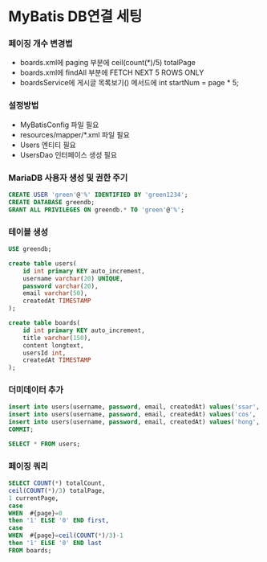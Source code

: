 # MyBatis DB연결 세팅


### 페이징 개수 변경법
- boards.xml에 paging 부분에 ceil(count(*)/5) totalPage
- boards.xml에 findAll 부분에 FETCH NEXT 5 ROWS ONLY
- boardsService에 게시글 목록보기() 메서드에 int startNum = page * 5;

### 설정방법
- MyBatisConfig 파일 필요
- resources/mapper/*.xml 파일 필요
- Users 엔티티 필요
- UsersDao 인터페이스 생성 필요

### MariaDB 사용자 생성 및 권한 주기
```sql
CREATE USER 'green'@'%' IDENTIFIED BY 'green1234';
CREATE DATABASE greendb;
GRANT ALL PRIVILEGES ON greendb.* TO 'green'@'%';
```

### 테이블 생성
```sql
USE greendb;

create table users(
    id int primary KEY auto_increment,
    username varchar(20) UNIQUE,
    password varchar(20),
    email varchar(50),
    createdAt TIMESTAMP
);

create table boards(
    id int primary KEY auto_increment,
    title varchar(150),
    content longtext,
    usersId int,
    createdAt TIMESTAMP
);

```

### 더미데이터 추가
```sql
insert into users(username, password, email, createdAt) values('ssar', '1234', 'ssar@nate.com', NOW());
insert into users(username, password, email, createdAt) values('cos', '1234', 'cos@nate.com', NOW());
insert into users(username, password, email, createdAt) values('hong', '1234', 'hong@nate.com', NOW());
COMMIT;

SELECT * FROM users;
```

### 페이징 쿼리
```sql
SELECT COUNT(*) totalCount,
ceil(COUNT(*)/3) totalPage,
1 currentPage,
case 
WHEN  #{page}=0
then '1' ELSE '0' END first,
case 
WHEN  #{page}=ceil(COUNT(*)/3)-1
then '1' ELSE '0' END last
FROM boards;
```